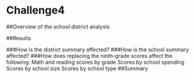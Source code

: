 # Challenge4

##Overview of the school district analysis

##Results

###How is the district summary affected?
###How is the school summary affected?
###How does replacing the ninth-grade scores affect the following:
        Math and reading scores by grade
        Scores by school spending
        Scores by school size
        Scores by school type
##Summary
